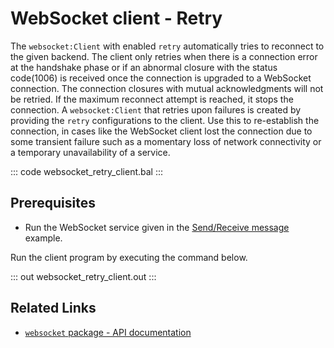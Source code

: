 # WebSocket client - Retry

The `websocket:Client` with enabled `retry` automatically tries to reconnect to the given backend. The client only retries when there is a connection error at the handshake phase or if an abnormal closure with the status code(1006) is received once the connection is upgraded to a WebSocket connection. The connection closures with mutual acknowledgments will not be retried. If the maximum reconnect attempt is reached, it stops the connection. A `websocket:Client` that retries upon failures is created by providing the `retry` configurations to the client. Use this to re-establish the connection, in cases like the WebSocket client lost the connection due to some transient failure such as a momentary loss of network connectivity or a temporary unavailability of a service.

::: code websocket_retry_client.bal :::

## Prerequisites
- Run the WebSocket service given in the [Send/Receive message](/learn/by-example/websocket-basic-sample/) example.

Run the client program by executing the command below.

::: out websocket_retry_client.out :::

## Related Links
- [`websocket` package - API documentation](https://lib.ballerina.io/ballerina/websocket/latest)
